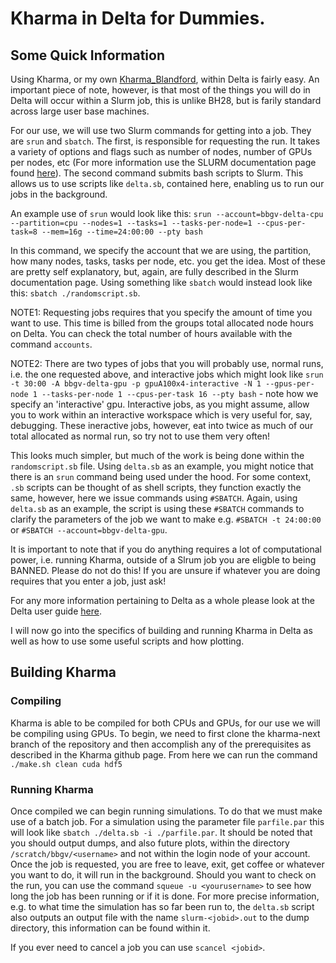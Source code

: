 # Kharma in Delta for Dummies.
## Some Quick Information

Using Kharma, or my own [Kharma_Blandford](https://github.com/MichaelC3/kharma_Blandford), within Delta is fairly easy. An important piece of note, however, is that most of the things you will do in Delta will occur within a Slurm job, this is unlike BH28, but is farily standard across large user base machines. 

For our use, we will use two Slurm commands for getting into a job. They are `srun` and `sbatch`. The first, is responsible for requesting the run. It takes a variety of options and flags such as number of nodes, number of GPUs per nodes, etc (For more information use the SLURM documentation page found [here](https://slurm.schedmd.com/srun.html)). The second command submits bash scripts to Slurm. This allows us to use scripts like `delta.sb`, contained here, enabling us to run our jobs in the background. 

An example use of `srun` would look like this: `srun --account=bbgv-delta-cpu --partition=cpu --nodes=1 --tasks=1 --tasks-per-node=1 --cpus-per-task=8 --mem=16g --time=24:00:00 --pty bash`

In this command, we specify the account that we are using, the partition, how many nodes, tasks, tasks per node, etc. you get the idea. Most of these are pretty self explanatory, but, again, are fully described in the Slurm documentation page. Using something like `sbatch` would instead look like this: `sbatch ./randomscript.sb`.

NOTE1: Requesting jobs requires that you specify the amount of time you want to use. This time is billed from the groups total allocated node hours on Delta. You can check the total number of hours available with the command `accounts`.

NOTE2: There are two types of jobs that you will probably use, normal runs, i.e. the one requested above, and interactive jobs which might look like `srun -t 30:00 -A bbgv-delta-gpu -p gpuA100x4-interactive -N 1 --gpus-per-node 1 --tasks-per-node 1 --cpus-per-task 16 --pty bash` - note how we specify an 'interactive' gpu. Interactive jobs, as you might assume, allow you to work within an interactive workspace which is very useful for, say, debugging. These ineractive jobs, however, eat into twice as much of our total allocated as normal run, so try not to use them very often!

This looks much simpler, but much of the work is being done within the `randomscript.sb` file. Using `delta.sb` as an example, you might notice that there is an `srun` command being used under the hood. For some context, `.sb` scripts can be thought of as shell scripts, they function exactly the same, however, here we issue commands using `#SBATCH`. Again, using `delta.sb` as an example, the script is using these `#SBATCH` commands to clarify the parameters of the job we want to make e.g. `#SBATCH -t 24:00:00` or `#SBATCH --account=bbgv-delta-gpu`. 

It is important to note that if you do anything requires a lot of computational power, i.e. running Kharma, outside of a Slrum job you are eligble to being BANNED. Please do not do this! If you are unsure if whatever you are doing requires that you enter a job, just ask!

For any more information pertaining to Delta as a whole please look at the Delta user guide [here](https://wiki.ncsa.illinois.edu/display/DSC/Delta+User+Guide).

I will now go into the specifics of building and running Kharma in Delta as well as how to use some useful scripts and how plotting.

## Building Kharma

### Compiling

Kharma is able to be compiled for both CPUs and GPUs, for our use we will be compiling using GPUs. To begin, we need to first clone the kharma-next branch of the repository and then accomplish any of the prerequisites as described in the Kharma github page. From here we can run the command `./make.sh clean cuda hdf5`

### Running Kharma

Once compiled we can begin running simulations. To do that we must make use of a batch job. For a simulation using the parameter file `parfile.par` this will look like `sbatch ./delta.sb -i ./parfile.par`. It should be noted that you should output dumps, and also future plots, within the directory `/scratch/bbgv/<username>` and not within the login node of your account. Once the job is requested, you are free to leave, exit, get coffee or whatever you want to do, it will run in the background. Should you want to check on the run, you can use the command `squeue -u <yourusername>` to see how long the job has been running or if it is done. For more precise information, e.g. to what time the simulation has so far been run to, the `delta.sb` script also outputs an output file with the name `slurm-<jobid>.out` to the dump directory, this information can be found within it.

If you ever need to cancel a job you can use `scancel <jobid>`.
